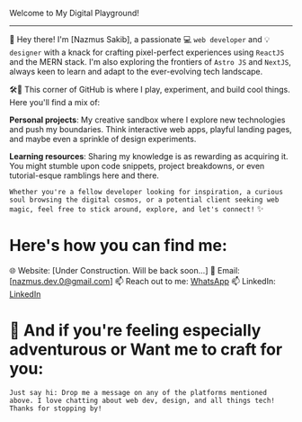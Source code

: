 Welcome to My Digital Playground!

---

👋 Hey there! I'm [Nazmus Sakib], a passionate 💻 `web developer` and 💡 `designer` with a knack for crafting pixel-perfect experiences using `ReactJS` and the MERN stack. I'm also exploring the frontiers of `Astro JS` and `NextJS`, always keen to learn and adapt to the ever-evolving tech landscape.

🛠️🎨 This corner of GitHub is where I play, experiment, and build cool things. Here you'll find a mix of:

**Personal projects**: My creative sandbox where I explore new technologies and push my boundaries. Think interactive web apps, playful landing pages, and maybe even a sprinkle of design experiments.

**Learning resources**: Sharing my knowledge is as rewarding as acquiring it. You might stumble upon code snippets, project breakdowns, or even tutorial-esque ramblings here and there.

`Whether you're a fellow developer looking for inspiration, a curious soul browsing the digital cosmos, or a potential client seeking web magic, feel free to stick around, explore, and let's connect!` ✨

# Here's how you can find me:

🌐 Website: [Under Construction. Will be back soon...]
📧 Email: [nazmus.dev.0@gmail.com]
📫 Reach out to me: [WhatsApp](https://wa.me/8801794799114)
📫 LinkedIn: [LinkedIn](https://linkedin.com/nazmus767921)

# 🌟 And if you're feeling especially adventurous or Want me to craft for you:

`Just say hi: Drop me a message on any of the platforms mentioned above. I love chatting about web dev, design, and all things tech!
Thanks for stopping by!`
